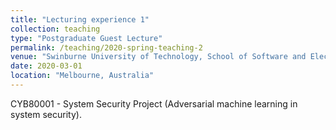 ```yaml
---
title: "Lecturing experience 1"
collection: teaching
type: "Postgraduate Guest Lecture"
permalink: /teaching/2020-spring-teaching-2
venue: "Swinburne University of Technology, School of Software and Electrical Engineering"
date: 2020-03-01
location: "Melbourne, Australia"
---
```


CYB80001 - System Security Project (Adversarial machine learning in system security).
